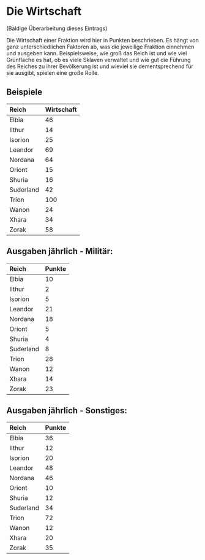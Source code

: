 # Die Wirtschaft

(Baldige Überarbeitung dieses Eintrags)

Die Wirtschaft einer Fraktion wird hier in Punkten beschrieben. Es hängt von ganz unterschiedlichen Faktoren ab, was die jeweilige Fraktion einnehmen und ausgeben kann. Beispielsweise, wie groß das Reich ist und wie viel Grünfläche es hat, ob es viele Sklaven verwaltet und wie gut die Führung des Reiches zu ihrer Bevölkerung ist und wieviel sie dementsprechend für sie ausgibt, spielen eine große Rolle.

## Beispiele

| Reich | Wirtschaft |
| :--- | :--- |
| Elbia | 46 |
| Ilthur | 14 |
| Isorion | 25 |
| Leandor | 69 |
| Nordana | 64 |
| Oriont | 15 |
| Shuria | 16 |
| Suderland | 42 |
| Trion | 100 |
| Wanon | 24 |
| Xhara | 34 |
| Zorak | 58 |

## Ausgaben jährlich - Militär:

| Reich | Punkte |
| :--- | :--- |
| Elbia | 10 |
| Ilthur | 2 |
| Isorion | 5 |
| Leandor | 21 |
| Nordana | 18 |
| Oriont | 5 |
| Shuria | 4 |
| Suderland | 8 |
| Trion | 28 |
| Wanon | 12 |
| Xhara | 14 |
| Zorak | 23 |

## Ausgaben jährlich - Sonstiges:

| Reich | Punkte |
| :--- | :--- |
| Elbia | 36 |
| Ilthur | 12 |
| Isorion | 20 |
| Leandor | 48 |
| Nordana | 46 |
| Oriont | 10 |
| Shuria | 12 |
| Suderland | 34 |
| Trion | 72 |
| Wanon | 12 |
| Xhara | 20 |
| Zorak | 35 |

